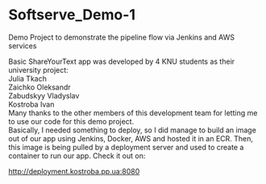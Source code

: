 # Softserve_Demo-1
Demo Project to demonstrate the pipeline flow via Jenkins and AWS services


Basic ShareYourText app was developed by 4 KNU students as their university project:\
Julia Tkach\
Zaichko Oleksandr\
Zabudskyy Vladyslav\
Kostroba Ivan\
Many thanks to the other members of this development team for letting me to use our code for this demo project. \
Basically, I needed something to deploy, so I did manage to build an image out of our app using Jenkins, Docker, AWS and hosted it in an ECR.
Then, this image is being pulled by a deployment server and used to create a container to run our app. Check it out on:

http://deployment.kostroba.pp.ua:8080 
